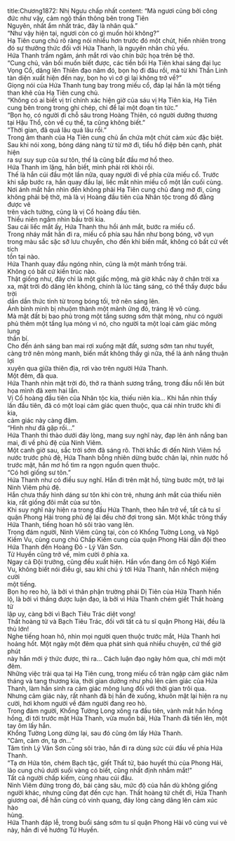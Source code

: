 title:Chương1872: Nhị Ngưu chấp nhất
content:
“Mà ngươi cũng bởi công đức như vậy, cảm ngộ thần thông bên trong Tiên<br>Nguyên, nhất ẩm nhất trác, đây là nhân quả.”<br>“Như vậy hiện tại, ngươi còn có gì muốn hỏi không?”<br>Hạ Tiên cung chủ rõ ràng nói nhiều hơn trước đó một chút, hiển nhiên trong<br>đó sự thưởng thức đối với Hứa Thanh, là nguyên nhân chủ yếu.<br>Hứa Thanh trầm ngâm, ánh mắt rơi vào chín bức họa trên bệ thờ.<br>“Cung chủ, vãn bối muốn biết được, các tiền bối Hạ Tiên khai sáng đại lục<br>Vọng Cổ, dâng lên Thiên đạo năm đó, bọn họ đi đâu rồi, mà từ khi Thần Linh<br>tàn diện xuất hiện đến nay, bọn họ vì cớ gì lại không trở về?”<br>Giọng nói của Hứa Thanh tung bay trong miếu cổ, đáp lại hắn là một tiếng<br>than khẽ của Hạ Tiên cung chủ.<br>“Không có ai biết vị trí chính xác hiện giờ của sáu vị Hạ Tiên kia, Hạ Tiên<br>cung bên trong trong ghi chép, chỉ để lại một đoạn tin tức.”<br>“Bọn họ, có người đi chỗ sâu trong Hoàng Thiên, có người dưỡng thương<br>tại Hậu Thổ, còn về cụ thể, ta cũng không biết.”<br>“Thời gian, đã quá lâu quá lâu rồi.”<br>Trong âm thanh của Hạ Tiên cung chủ ẩn chứa một chút cảm xúc đặc biệt.<br>Sau khi nói xong, bóng dáng nàng từ từ mờ đi, tiểu hồ điệp bên cạnh, phát hiện<br>ra sự suy sụp của sư tôn, thế là cũng bắt đầu mơ hồ theo.<br>Hứa Thanh im lặng, hắn biết, mình phải rời khỏi rồi.<br>Thế là hắn cúi đầu một lần nữa, quay người đi về phía cửa miếu cổ. Trước<br>khi sắp bước ra, hắn quay đầu lại, liếc mắt nhìn miếu cổ một lần cuối cùng.<br>Nơi ánh mắt hắn nhìn đến không phải Hạ Tiên cung chủ đang mờ đi, cũng<br>không phải bệ thờ, mà là vị Hoàng đầu tiên của Nhân tộc trong đồ đằng được vẽ<br>trên vách tường, cũng là vị Cổ hoàng đầu tiên.<br>Thiếu niên ngắm nhìn bầu trời kia.<br>Sau cái liếc mắt ấy, Hứa Thanh thu hồi ánh mắt, bước ra miếu cổ.<br>Trong nháy mắt hắn đi ra, miếu cổ phía sau hắn như bong bóng, vỡ vụn<br>trong màu sắc sặc sỡ lưu chuyển, cho đến khi biến mất, không có bất cứ vết tích<br>tồn tại nào.<br>Hứa Thanh quay đầu ngóng nhìn, cũng là một mảnh trống trải.<br>Không có bất cứ kiến trúc nào.<br>Thật giống như, đây chỉ là một giấc mộng, mà giờ khắc này ở chân trời xa<br>xa, mặt trời đỏ dâng lên không, chính là lúc tảng sáng, có thể thấy được bầu trời<br>dần dần thức tỉnh từ trong bóng tối, trở nên sáng lên.<br>Ánh bình minh bị nhuộm thành một mảnh ửng đỏ, tráng lệ vô cùng.<br>Mà mặt đất bị bao phủ trong một tầng sương sớm thật mỏng, như có người<br>phủ thêm một tầng lụa mỏng vì nó, cho người ta một loại cảm giác mông lung<br>thần bí.<br>Cho đến ánh sáng ban mai rơi xuống mặt đất, sương sớm tan như tuyết,<br>càng trở nên mỏng manh, biến mất không thấy gì nữa, thế là ánh nắng thuận lợi<br>xuyên qua giữa thiên địa, rơi vào trên người Hứa Thanh.<br>Một đêm, đã qua.<br>Hứa Thanh nhìn mặt trời đỏ, thở ra thành sương trắng, trong đầu nổi lên bút<br>họa mình đã xem hai lần.<br>Vị Cổ hoàng đầu tiên của Nhân tộc kia, thiếu niên kia… Khi hắn nhìn thấy<br>lần đầu tiên, đã có một loại cảm giác quen thuộc, qua cái nhìn trước khi đi kia,<br>cảm giác này càng đậm.<br>“Hình như đã gặp rồi…”<br>Hứa Thanh thì thào dưới đáy lòng, mang suy nghĩ này, đạp lên ánh nắng ban<br>mai, đi về phủ đệ của Ninh Viêm.<br>Một canh giờ sau, sắc trời sớm đã sáng rõ. Thời khắc đi đến Ninh Viêm hồ<br>nước trước phủ đệ, Hứa Thanh bỗng nhiên dừng bước chân lại, nhìn nước hồ<br>trước mặt, hắn mơ hồ tìm ra ngọn nguồn quen thuộc.<br>“Có hơi giống sư tôn.”<br>Hứa Thanh như có điều suy nghĩ. Hắn đi trên mặt hồ, từng bước một, trở lại<br>Ninh Viêm phủ đệ.<br>Hắn chưa thấy hình dáng sư tôn khi còn trẻ, nhưng ánh mắt của thiếu niên<br>kia, rất giống đôi mắt của sư tôn.<br>Khi suy nghĩ này hiện ra trong đầu Hứa Thanh, theo hắn trở về, tất cả tu sĩ<br>quận Phong Hải trong phủ đệ lại đều chờ đợi trong sân. Một khắc trông thấy<br>Hứa Thanh, tiếng hoan hô sôi trào vang lên.<br>Trong đám người, Ninh Viêm cũng tại, còn có Khổng Tường Long, và Ngô<br>Kiếm Vu, cùng cung chủ Chấp Kiếm cung của quận Phong Hải dẫn đội theo<br>Hứa Thanh đến Hoàng Đô - Lý Vân Sơn.<br>Tử Huyền cũng trở về, mỉm cười ở phía xa.<br>Ngay cả Đội trưởng, cũng đều xuất hiện. Hắn vốn đang ôm cổ Ngô Kiếm<br>Vu, không biết nói điều gì, sau khi chú ý tới Hứa Thanh, hắn nhếch miệng cười<br>một tiếng.<br>Bọn họ reo hò, là bởi vì thân phận trường phái Dị Tiên của Hứa Thanh hiển<br>lộ, là bởi vì thắng được luận đạo, là bởi vì Hứa Thanh chém giết Thất hoàng tử<br>lập uy, càng bởi vì Bạch Tiêu Trác diệt vong!<br>Thất hoàng tử và Bạch Tiêu Trác, đối với tất cả tu sĩ quận Phong Hải, đều là<br>thù lớn!<br>Nghe tiếng hoan hô, nhìn mọi người quen thuộc trước mắt, Hứa Thanh hơi<br>hoảng hốt. Một ngày một đêm qua phát sinh quá nhiều chuyện, cứ thế giờ phút<br>này hắn mới ý thức được, thì ra… Cách luận đạo ngày hôm qua, chỉ mới một<br>đêm.<br>Những việc trải qua tại Hạ Tiên cung, trong miếu cổ tràn ngập cảm giác năm<br>tháng và tang thương kia, thời gian dường như phủ lên cảm giác của Hứa<br>Thanh, làm hắn sinh ra cảm giác mông lung đối với thời gian trôi qua.<br>Nhưng cảm giác này, rất nhanh đã bị hắn đè xuống, khuôn mặt lại hiện ra nụ<br>cười, hơi khom người về đám người đang reo hò.<br>Trong đám người, Khổng Tường Long xông ra đầu tiên, vành mắt hắn hồng<br>hồng, đi tới trước mặt Hứa Thanh, vừa muốn bái, Hứa Thanh đã tiến lên, một<br>tay ôm lấy hắn.<br>Khổng Tường Long dừng lại, sau đó cũng ôm lấy Hứa Thanh.<br>“Cảm, cảm ơn, tạ ơn…”<br>Tâm tình Lý Vân Sơn cũng sôi trào, hắn đi ra dùng sức cúi đầu về phía Hứa<br>Thanh.<br>“Tạ ơn Hứa tôn, chém Bạch tặc, giết Thất tử, báo huyết thù của Phong Hải,<br>lão cung chủ dưới suối vàng có biết, cũng nhất định nhắm mắt!”<br>Tất cả người chấp kiếm, cùng nhau cúi đầu.<br>Ninh Viêm đứng trong đó, bái càng sâu, mức độ của hắn dù không giống<br>người khác, nhưng cũng đạt đến cực hạn. Thất hoàng tử chết đi, Hứa Thanh<br>giương oai, để hắn cùng có vinh quang, đáy lòng càng dâng lên cảm xúc hào<br>hùng.<br>Hứa Thanh đáp lễ, trong buổi sáng sớm tu sĩ quận Phong Hải vô cùng vui vẻ<br>này, hắn đi về hướng Tử Huyền.